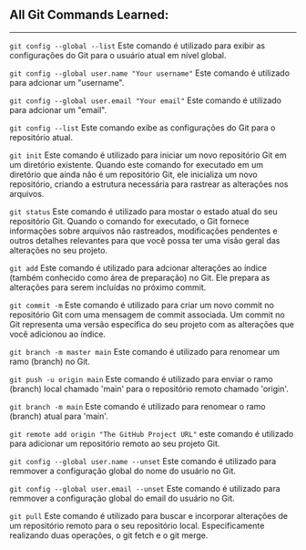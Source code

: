 ## All Git Commands Learned:

---

`git config --global --list`
Este comando é utilizado para exibir as configurações do Git para o usuário atual em nível global.

`git config --global user.name "Your username"`
Este comando é utilizado para adcionar um "username".

`git config --global user.email "Your email"`
Este comando é utilizado para adcionar um "email".

`git config --list`
Este comando exibe as configurações do Git para o repositório atual.

`git init`
Este comando é utilizado para iniciar um novo repositório Git em um diretório existente. Quando este comando for executado em um diretório que ainda não é um repositório Git, ele inicializa um novo repositório, criando a estrutura necessária para rastrear as alterações nos arquivos.

`git status`
Este comando é utilizado para mostar o estado atual do seu repositório Git. Quando o comando for executado, o Git fornece informações sobre arquivos não rastreados, modificações pendentes e outros detalhes relevantes para que você possa ter uma visão geral das alterações no seu projeto.

`git add`
Este comando é utilizado para adcionar alterações ao índice (também conhecido como área de preparação) no Git. Ele prepara as alterações para serem incluídas no próximo commit.

`git commit -m`
Este comando é utilizado para criar um novo commit no repositório Git com uma mensagem de commit associada. Um commit no Git representa uma versão específica do seu projeto com as alterações que você adicionou ao índice.

`git branch -m master main`
Este comando é utilizado para renomear um ramo (branch) no Git.

`git push -u origin main`
Este comando é utilizado para enviar o ramo (branch) local chamado 'main' para o repositório remoto chamado 'origin'.

`git branch -m main`
Este comando é utilizado para renomear o ramo (branch) atual para 'main'.

`git remote add origin "The GitHub Project URL"`
este comando é utilizado para adicionar um repositório remoto ao seu projeto Git.

`git config --global user.name --unset`
Este comando é utilizado para remmover a configuração global do nome do usuário no Git.

`git config --global user.email --unset`
Este comando é utilizado para remmover a configuração global do email do usuário no Git.

`git pull`
Este comando é utilizado para buscar e incorporar alterações de um repositório remoto para o seu repositório local. Especificamente realizando duas operações, o git fetch e o git merge.

